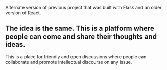 Alternate version of previous project that was built with Flask and an older version of React.

## The idea is the same. This is a platform where people can come and share their thoughts and ideas. 
This is a place for friendly and open discussions where people can collaborate and promote intellectual discourse on any issue.


